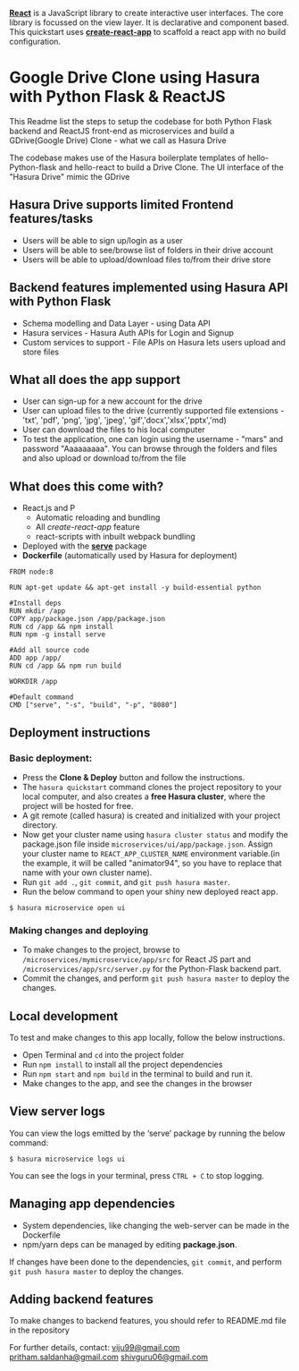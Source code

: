 [**React**](https://reactjs.org) is a JavaScript library to create interactive user interfaces. The core library is focussed on the view layer. It is declarative and component based. This quickstart uses [**create-react-app**](https://github.com/facebook/create-react-app) to scaffold a react app with no build configuration.

# Google Drive Clone using Hasura with Python Flask & ReactJS

This Readme list the steps to setup the codebase for both Python Flask backend and ReactJS front-end as microservices and build a GDrive(Google Drive) Clone - what we call as Hasura Drive

The codebase makes use of the Hasura boilerplate templates of hello-Python-flask and hello-react to build a Drive Clone. The UI interface of the "Hasura Drive" mimic the GDrive 

## Hasura Drive supports limited Frontend features/tasks
- Users will be able to sign up/login as a user
- Users will be able to see/browse list of folders in their drive account
- Users will be able to upload/download files to/from their drive store


## Backend features implemented using Hasura API with Python Flask
- Schema modelling and Data Layer - using Data API
- Hasura services - Hasura Auth APIs for Login and Signup
- Custom services to support - File APIs on Hasura lets users upload and store files

## What all does the app support
- User can sign-up for a new account for the drive
- User can upload files to the drive (currently supported file extensions - 'txt', 'pdf', 'png', 'jpg', 'jpeg', 'gif','docx','xlsx','pptx','md)
- User can download the files to his local computer
- To test the application, one can login using the username - "mars" and password "Aaaaaaaaa". You can browse through the folders and files and also upload or download to/from the file

## What does this come with?
* React.js and P
  * Automatic reloading and bundling
  * All *create-react-app* feature
  * react-scripts with inbuilt webpack bundling
* Deployed with the [**serve**](https://www.npmjs.com/package/serve) package
* **Dockerfile** (automatically used by Hasura for deployment)


```
FROM node:8

RUN apt-get update && apt-get install -y build-essential python

#Install deps
RUN mkdir /app
COPY app/package.json /app/package.json
RUN cd /app && npm install
RUN npm -g install serve

#Add all source code
ADD app /app/
RUN cd /app && npm run build

WORKDIR /app

#Default command
CMD ["serve", "-s", "build", "-p", "8080"]
```

## Deployment instructions

### Basic deployment:

* Press the **Clone & Deploy** button and follow the instructions.
* The `hasura quickstart` command clones the project repository to your local computer, and also creates a **free Hasura cluster**, where the project will be hosted for free.
* A git remote (called hasura) is created and initialized with your project directory.
* Now get your cluster name using `hasura cluster status` and modify the package.json file inside `microservices/ui/app/package.json`. Assign your cluster name to `REACT_APP_CLUSTER_NAME` environment variable.(in the example, it will be called "animator94", so you have to replace that name with your own cluster name).
* Run `git add .`, `git commit`, and `git push hasura master`.
* Run the below command to open your shiny new deployed react app.
``` shell
$ hasura microservice open ui
```

### Making changes and deploying

* To make changes to the project, browse to `/microservices/mymicroservice/app/src` for React JS part  and `/microservices/app/src/server.py` for the Python-Flask backend part.
* Commit the changes, and perform `git push hasura master` to deploy the changes.

## Local development

To test and make changes to this app locally, follow the below instructions.
* Open Terminal and `cd` into the project folder
* Run `npm install` to install all the project dependencies
* Run `npm start` and `npm build` in the terminal to build and run it.
* Make changes to the app, and see the changes in the browser

## View server logs

You can view the logs emitted by the ‘serve’ package by running the below command:

``` shell
$ hasura microservice logs ui
```
You can see the logs in your terminal, press `CTRL + C` to stop logging.

## Managing app dependencies

* System dependencies, like changing the web-server can be made in the Dockerfile
* npm/yarn deps can be managed by editing **package.json**.

If changes have been done to the dependencies, `git commit`, and perform `git push hasura master` to deploy the changes.

## Adding backend features

To make changes to backend features, you should refer to README.md file in the repository


For further details, contact:
viju99@gmail.com
pritham.saldanha@gmail.com
shivguru06@gmail.com
